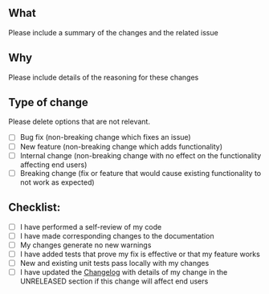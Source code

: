 ## What

Please include a summary of the changes and the related issue

## Why

Please include details of the reasoning for these changes

## Type of change

Please delete options that are not relevant.

- [ ] Bug fix (non-breaking change which fixes an issue)
- [ ] New feature (non-breaking change which adds functionality)
- [ ] Internal change (non-breaking change with no effect on the functionality affecting end users)
- [ ] Breaking change (fix or feature that would cause existing functionality to not work as expected)

## Checklist:

- [ ] I have performed a self-review of my code
- [ ] I have made corresponding changes to the documentation
- [ ] My changes generate no new warnings
- [ ] I have added tests that prove my fix is effective or that my feature works
- [ ] New and existing unit tests pass locally with my changes
- [ ] I have updated the [Changelog](CHANGELOG.md) with details of my change in the UNRELEASED section if this change will affect end users
